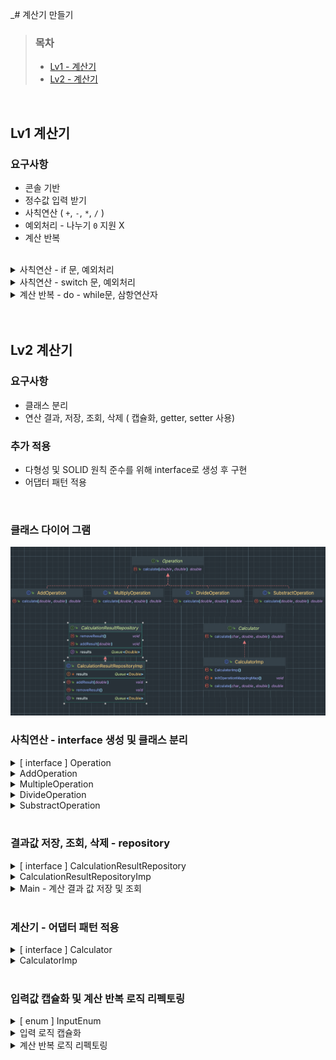 _# 계산기 만들기



> ### 목차
>- [Lv1 - 계산기](#Lv1-계산기)
>- [Lv2 - 계산기](#Lv2-계산기)

<br/>

## Lv1 계산기


### 요구사항
- 콘솔 기반
- 정수값 입력 받기
-  사칙연산 ( `+`, `-`, `*`, `/` )
- 예외처리 - 나누기 `0` 지원 X
- 계산 반복

<br/>

<details>

<summary> 사칙연산 - if 문, 예외처리 </summary>

```java
public double calculate1(Character operator, int a, int b) {
    double answer = 0;

    if (operator.equals('+')) {
        answer = a + b;
    } else if (operator.equals('-')) {
        answer = a - b;
    } else if (operator.equals('*')) {
        answer = a * b;
    } else if (operator.equals('/')) {
        if(b==0) throw  new ArithmeticException("0으로 나눗셈 연산이 불가합니다.");
        answer = a / b;
    } else {
        throw new UnsupportedOperationException("지원되지 않는 연산자 입니다.");
    }
    return answer;
}
```

</details>


<details>

<summary> 사칙연산 - switch 문, 예외처리 </summary>

```java
public int calculate2(char operation, int a, int b) {
    switch (operation) {
        case '+': return a + b;
        case '-': return a - b;
        case '*': return a * b;
        case '/': {
            try{
                return a / b;
            } catch (ArithmeticException e){
                throw  new ArithmeticException("0으로 나눗셈 연산이 불가합니다.");
            }
        }
        default: throw new UnsupportedOperationException("지원되지 않는 연산자 입니다.");
    }
}

```

</details>


<details>
  <summary>계산 반복 - do - while문, 삼항연산자 </summary>
  
```java
int result = 0;

System.out.print("첫 번째 숫자를 입력하세요:");
int num1 = sc.nextInt();
System.out.print("두 번째 숫자를 입력하세요:");
int num2 = sc.nextInt();
System.out.print("사칙연산 기호를 입력하세요: ");
char operator = sc.next().charAt(0);

Boolean isCalculationRepeat = false;

// 계산 반복, do - while 문  
do {
    if(!isCalculationRepeat) {
        result = calculator.calculate1(operator, num1, num2);
    } else {
        System.out.print("계산을 추가할 숫자를 입력하세요:");
        int repeatNum = sc.nextInt();
        System.out.print("추가 사칙연산 기호를 입력하세요: ");
        char repeatOperator = sc.next().charAt(0);
        int n = calculator.calculate1(repeatOperator, result, repeatNum);
        result = n;
    }
    System.out.println("더 계산하시겠습니까? (exit 입력 시 종료)");
    String s = sc.next();
    isCalculationRepeat = s.equals("exit")? false : true;
}  while(isCalculationRepeat);
System.out.println("결과 값 = " + result );
}

```

</details>









<br/>
<br/>


## Lv2 계산기 

### 요구사항
- 클래스 분리
- 연산 결과, 저장, 조회, 삭제 ( 캡슐화, getter, setter 사용)


### 추가 적용
- 다형성 및 SOLID 원칙 준수를 위해 interface로 생성 후 구현
- 어댑터 패턴 적용

<br/>

### 클래스 다이어 그램


![lv2](./img/Lv2.png)


### 사칙연산 - interface 생성 및   클래스 분리 

<details>
  <summary> [ interface ] Operation  </summary>

```java
package calculator.lv2.operation;

public interface Operation {
    double calculate(double a, double b);
}
```

</details>


<details>
  <summary> AddOperation </summary>
 
```java
package calculator.lv2.operation;

public class AddOperation implements Operation {

    @Override
    public double calculate(double a, double b) {
        return a + b;
    }
}
```


</details>


<details>
  <summary> MultipleOperation </summary>

```java
package calculator.lv2.operation;

public class MultiplyOperation implements Operation {

    @Override
    public double calculate(double a, double b) {
        return a * b;
    }
}
```

</details>


<details>
  <summary> DivideOperation </summary>

```java
package calculator.lv2.operation;

public class DivideOperation implements Operation {

    @Override
    public double calculate(double a, double b) {
        if(b==0) throw  new ArithmeticException("0으로 나눗셈 연산이 불가합니다.");
        return a / b;
    }
}
``` 


</details>


<details>
  <summary> SubstractOperation </summary>

```java
package calculator.lv2.operation;

public class SubstractOperation implements Operation {
    @Override
    public double calculate(double a, double b) {
        return a - b;
    }
}
```

</details>


<br/>

### 결과값 저장, 조회, 삭제 -  repository 

<details>
  <summary>  [ interface ] CalculationResultRepository  </summary>

 ```java
package calculator.lv2.repository;

import java.util.Queue;

public interface CalculationResultRepository {
    void addResult(double result);
    Queue<Double> getResults();
    void removeResult();
}
```   

</details>

<details>
  <summary> CalculationResultRepositoryImp  </summary>

 ```java
package calculator.lv2.repository;

import java.util.LinkedList;
import java.util.Queue;

public class CalculationResultRepositoryImp implements CalculationResultRepository{
    private final Queue<Double> results = new LinkedList<>();

    @Override
    public void addResult(double result){
        results.add(result);
        System.out.println("계산한 결과 값인  '" + result + "' 가 저장 되었습니다.");
    }

    @Override
    public Queue<Double> getResults(){
        return results;
    }

    @Override
    public void removeResult() {
        Double removeNumber = results.remove();
        System.out.println("저장된 결과 값인  '" + removeNumber + "' 가 삭제 되었습니다.");
    }
}
```   

</details>



<details>
  <summary>  Main - 계산 결과 값 저장 및 조회  </summary>

 ```java
// 계산 결과 값 저장 및 조회
repository.addResult(result);
repository.getResults().forEach(n -> System.out.println("저장된 결과: " + n));

// 삭제
repository.removeResult();
System.out.println("삭제 후 결과:");
repository.getResults().forEach(n -> System.out.println("저장된 결과: " + n))lculate(char operator, double a, double b);
```

</details>

<br/>

### 계산기 - 어댑터 패턴 적용

<details>
  <summary>  [ interface ] Calculator  </summary>

 ```java
package calculator.lv2;

public interface Calculator {

    double calculate(char operator, double a, double b);
}
```   

</details>

<details>
  <summary> CalculatorImp </summary>

 ```java
package calculator.lv2;


import calculator.lv2.operation.*;

import java.util.HashMap;
import java.util.Map;


public class CalculatorImp implements Calculator {
    // 어댑터 저장을 위한 Map
    private final Map<Character, Operation> operationMappingAapter = new HashMap<>();

    public CalculatorImp() {
        initOperationMappingMap();
    }
    
    // 인스턴스 초기화 시, 각 연산자에 해당하는 어댑터 생성 
    private void initOperationMappingMap(){
        operationMappingAapter.put('+', new AddOperation());
        operationMappingAapter.put('-', new SubstractOperation());
        operationMappingAapter.put('*', new MultiplyOperation());
        operationMappingAapter.put('/', new DivideOperation());
    }


    @Override
    public double calculate(char operator, double a, double b){
        // 받아온 연산자에 해당하는 어댑터 조회
        Operation mappingOperation = operationMappingAapter.get(operator);
        
        if (mappingOperation == null) {
            throw new UnsupportedOperationException("Unknown operation: " + operator);
        }
        return mappingOperation.calculate(a, b);
    }
}
```   

</details>

<br/>

### 입력값 캡슐화 및 계산 반복 로직 리펙토링
<details>
  <summary>  [ enum ] InputEnum </summary>

- 안정성을 높이기 위해 enum 으로 설계함

 ```java
package calculator.lv2.enums;

public enum InputEnum {
    NUMBER, OPERATOR, EXIT
}
```   

</details>

<details>
  <summary> 입력 로직 캡슐화 </summary>

- 동일한 로직이 중복되어서 캡슐화 함
- 근데 좋은 코드는 아닌 것 같음

 ```java
public <T> T input(String message, Scanner sc, InputEnum type){
    System.out.print(message);
    Object input = null;

    switch (type){
        case NUMBER :
            if (sc.hasNextDouble()) {
                input = sc.nextDouble();  // 소수점이 있는 숫자 또는 정수를 입력받음
            } else {
                System.out.println("잘못된 숫자 입력입니다.");
                sc.next();  // 잘못된 입력 제거
            }
            break;
        case OPERATOR:
            input = sc.next().charAt(0);  // 연산자 입력
            break;
        case EXIT:
            input = sc.next();  // 종료 문자열 입력
            break;
    }
    return (T) input;
}
```   

</details>


<details>
  <summary> 계산 반복 로직 리펙토링</summary>

- 가독성을 높이기 위해 while문으로 변경함

 ```java
 // 계산 반복
Boolean isCalculating = false;
while (isCalculating) {
    result = main.calculator.calculate(operator, num1, num2);
    System.out.println("현재 결과: " + result);

    // 추가 계산 여부 확인
    String continueInput = main.input("더 계산하시겠습니까? (exit 입력 시 종료): ", sc, InputEnum.EXIT);
    isCalculating = !continueInput.equalsIgnoreCase("exit");

    // 추가 계산
    if (isCalculating) {
        double repeatNum = main.input("계산을 추가할 숫자를 입력하세요:", sc, InputEnum.NUMBER);
        char repeatOperator = main.input("추가 사칙연산 기호를 입력하세요: ", sc, InputEnum.OPERATOR);
        result = main.calculator.calculate(repeatOperator, result, repeatNum);
    }
}
```   

</details>


<br/>
<br/>

